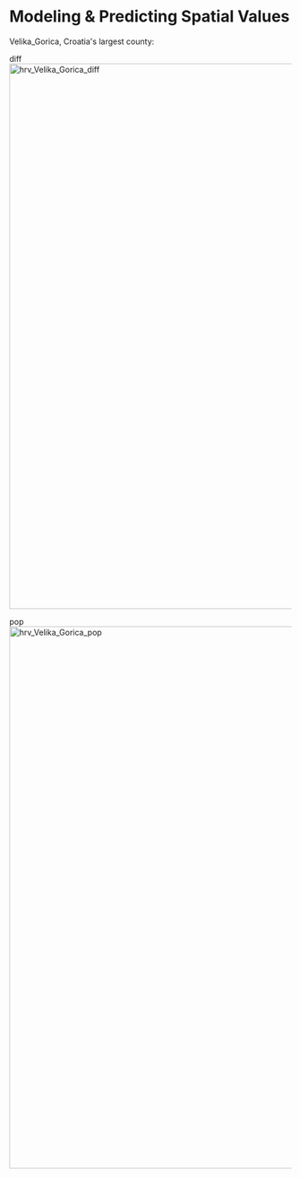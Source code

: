 # Modeling & Predicting Spatial Values

Velika_Gorica, Croatia's largest county:

diff
<img width="972" alt="hrv_Velika_Gorica_diff" src="https://user-images.githubusercontent.com/78221789/114262527-0d1d1d00-9a13-11eb-932a-eb6fe97e5611.png">

pop
<img width="966" alt="hrv_Velika_Gorica_pop" src="https://user-images.githubusercontent.com/78221789/114262530-10180d80-9a13-11eb-938d-9c33d96b1c0f.png">
